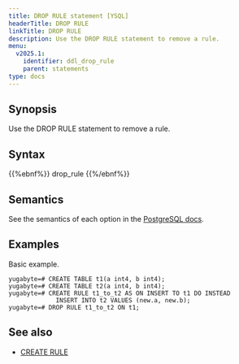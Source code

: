 ```yaml
---
title: DROP RULE statement [YSQL]
headerTitle: DROP RULE
linkTitle: DROP RULE
description: Use the DROP RULE statement to remove a rule.
menu:
  v2025.1:
    identifier: ddl_drop_rule
    parent: statements
type: docs
---
```


## Synopsis

Use the DROP RULE statement to remove a rule.

## Syntax

{{%ebnf%}}
  drop_rule
{{%/ebnf%}}

## Semantics

See the semantics of each option in the [PostgreSQL docs][postgresql-docs-drop-rule].

## Examples

Basic example.

```plpgsql
yugabyte=# CREATE TABLE t1(a int4, b int4);
yugabyte=# CREATE TABLE t2(a int4, b int4);
yugabyte=# CREATE RULE t1_to_t2 AS ON INSERT TO t1 DO INSTEAD
             INSERT INTO t2 VALUES (new.a, new.b);
yugabyte=# DROP RULE t1_to_t2 ON t1;
```

## See also

- [CREATE RULE](../ddl_create_rule)

[postgresql-docs-drop-rule]: https://www.postgresql.org/docs/15/sql-droprule.html
